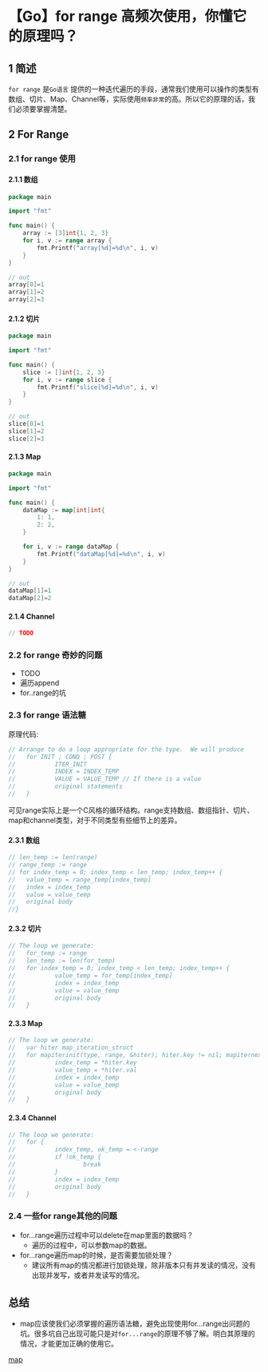 # 【Go】for range 高频次使用，你懂它的原理吗？


<!--more-->

## 1 简述
`for range` 是`Go语言` 提供的一种迭代遍历的手段，通常我们使用可以操作的类型有数组、切片、Map、Channel等，实际使用`频率非常`的高。所以它的原理的话，我们必须要掌握清楚。

## 2 For Range
### 2.1 for range 使用
#### 2.1.1 数组
```go
package main

import "fmt"

func main() {
	array := [3]int{1, 2, 3}
	for i, v := range array {
		fmt.Printf("array[%d]=%d\n", i, v)
	}
}

// out
array[0]=1
array[1]=2
array[2]=3
```
#### 2.1.2 切片
```go
package main

import "fmt"

func main() {
	slice := []int{1, 2, 3}
	for i, v := range slice {
		fmt.Printf("slice[%d]=%d\n", i, v)
	}
}

// out
slice[0]=1
slice[1]=2
slice[2]=3
```
#### 2.1.3 Map
```go
package main

import "fmt"

func main() {
	dataMap := map[int]int{
		1: 1,
		2: 2,
	}

	for i, v := range dataMap {
		fmt.Printf("dataMap[%d]=%d\n", i, v)
	}
}

// out
dataMap[1]=1
dataMap[2]=2
```
#### 2.1.4 Channel
```go
// TODO
```
### 2.2 for range 奇妙的问题

- TODO
- 遍历append
- for..range的坑

### 2.3 for range 语法糖

原理代码:

```go
// Arrange to do a loop appropriate for the type.  We will produce
//   for INIT ; COND ; POST {
//           ITER_INIT
//           INDEX = INDEX_TEMP
//           VALUE = VALUE_TEMP // If there is a value
//           original statements
//   }
```

可见range实际上是一个C风格的循环结构。range支持数组、数组指针、切片、map和channel类型，对于不同类型有些细节上的差异。

#### 2.3.1 数组
```go
// len_temp := len(range)
// range_temp := range
// for index_temp = 0; index_temp < len_temp; index_temp++ {
//   value_temp = range_temp[index_temp]
//   index = index_temp
//   value = value_temp
//   original body
//}
```
#### 2.3.2 切片
```go
// The loop we generate:
//   for_temp := range
//   len_temp := len(for_temp)
//   for index_temp = 0; index_temp < len_temp; index_temp++ {
//           value_temp = for_temp[index_temp]
//           index = index_temp
//           value = value_temp
//           original body
//   }
```
#### 2.3.3 Map
```go
// The loop we generate:
//   var hiter map_iteration_struct
//   for mapiterinit(type, range, &hiter); hiter.key != nil; mapiternext(&hiter) {
//           index_temp = *hiter.key
//           value_temp = *hiter.val
//           index = index_temp
//           value = value_temp
//           original body
//   }
```
#### 2.3.4 Channel
```go
// The loop we generate:
//   for {
//           index_temp, ok_temp = <-range
//           if !ok_temp {
//                   break
//           }
//           index = index_temp
//           original body
//   }
```

### 2.4 一些for  range其他的问题

- for...range遍历过程中可以delete在map里面的数据吗？
  - 遍历的过程中，可以参数map的数据。
- for...range遍历map的时候，是否需要加锁处理？
  - 建议所有map的情况都进行加锁处理，除非版本只有并发读的情况，没有出现并发写，或者并发读写的情况。

## 总结

- map应该使我们必须掌握的遍历语法糖，避免出现使用for...range出问题的坑。很多坑自己出现可能只是对`for...range`的原理不够了解。明白其原理的情况，才能更加正确的使用它。

[map](https://blog.csdn.net/lengyue1084/article/details/108124495)
